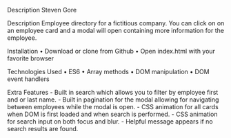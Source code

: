 Description
Steven Gore

Description
Employee directory for a fictitious company. You can click on on an employee card and a modal will open containing more information for the employee.

Installation
	•	Download or clone from Github
	•	Open index.html with your favorite browser

Technologies Used
	•	ES6
	•	Array methods
	•	DOM manipulation
	•	DOM event handlers

Extra Features
	- Built in search which allows you to filter by employee first and or last name.
	- Built in pagination for the modal allowing for navigating between employees while the modal is open.
	- CSS animation for all cards when DOM is first loaded and when search is performed.
	- CSS animation for search input on both focus and blur.
	- Helpful message appears if no search results are found.
